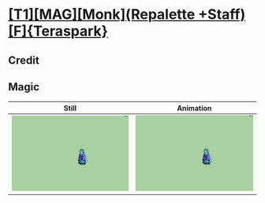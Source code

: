 # [\[T1\]\[MAG\]\[Monk\]\(Repalette +Staff\)\[F\]{Teraspark}](../)

## Credit


	
## Magic

| Still | Animation |
| :---: | :-------: |
| ![Magic still](./Magic_000.png) | ![Magic animation](./Magic.gif) |
